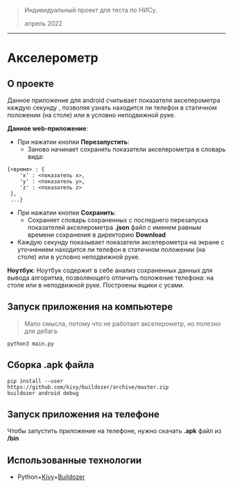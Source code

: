 > Индивидуальный проект для теста по НИСу.
>  
> апрель 2022
___

# Акселерометр

## О проекте
Данное приложение для android считывает показателя акселерометра каждую секунду , позволяя узнать находится ли телефон в статичном положении (на столе) или в условно неподвижной руке.

__Данное web-приложение__:
* При нажатии кнопки **Перезапустить**:
  * Заново начинает сохранять показатели акселерометра в словарь вида:
 ```
 {<время> : {
     'x' : <показатель x>,
     'y' : <показатель y>,
     'z' : <показатель z>
  },
  ...}
 ```
* При нажатии кнопки **Сохранить**:
  * Сохраняет словарь сохраненных с последнего перезапуска показателей акселерометра **.json** файл с именем равным времени сохранения в директорию **Download**
* Каждую секунду показывает показатели акселерометра на экране с уточнением находится ли телефон в статичном положении (на столе) или в условно неподвижной руке.

__Ноутбук__:
Ноутбук содержит в себе анализ сохраненных данных для вывода алгоритма, позволяющего отличить положение телефона: на столе или в неподвижной руке. Построены ящики с усами.

## Запуск приложения на компьютере
> Мало смысла, потому что не работает акселерометр, но полезно для дебага.
```
python3 main.py 
```

## Сборка .apk файла
```
pip install --user https://github.com/kivy/buildozer/archive/master.zip
buildozer android debug
```

## Запуск приложения на телефоне
Чтобы запустить приложение на телефоне, нужно скачать **.apk** файл из **/bin**

## Использованные технологии
* Python+[Kivy]+[Buildozer] 

[Kivy]:<https://github.com/kivy>
[Buildozer]:<https://github.com/kivy/buildozer>

